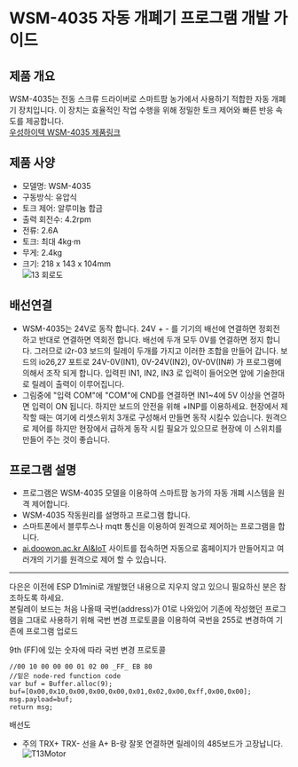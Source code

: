 # WSM-4035 자동 개폐기 프로그램 개발 가이드   
## 제품 개요   
WSM-4035는 전동 스크류 드라이버로 스마트팜 농가에서 사용하기 적합한 자동 개폐기 장치입니다. 이 장치는 효율적인 작업 수행을 위해 정밀한 토크 제어와 빠른 반응 속도를 제공합니다.   
[우성하이텍 WSM-4035 제품링크](http://www.wsh.co.kr/ventcontrol2.html)  

## 제품 사양
- 모델명: WSM-4035  
- 구동방식: 유압식  
- 토크 제어: 알루미늄 합금  
- 출력 회전수: 4.2rpm  
- 전류: 2.6A  
- 토크: 최대 4kg·m  
- 무게: 2.4kg  
- 크기: 218 x 143 x 104mm   
![13 회로도](https://github.com/kdi6033/IoT/assets/37902752/23d57982-7c7e-4109-8350-dbc4409fbb20)
   
## 배선연결  
- WSM-4035는 24V로 동작 합니다. 24V + - 를 기기의 배선에 연결하면 정회전 하고 반대로 연결하면 역회전 합니다. 배선에 두개 모두 0V를 연결하면 정지 합니다. 그러므로 i2r-03 보드의 릴레이 두개를 가지고 이러한 조합을 만들어 갑니다. 보드의 io26,27 포트로 24V-0V(IN1), 0V-24V(IN2), 0V-0V(IN#) 가 프로그램에 의해서 조작 되게 합니다. 입력핀 IN1, IN2, IN3 로 입력이 들어오면 앞에 기술한대로 릴레이 출력이 이루어집니다.   
- 그림중에 "입력 COM"에 "COM"에 CND를 연결하면 IN1~4에 5V 이상을 연결하면 입력이 ON 됩니다. 하지만 보드의 안전을 위해 +INP를 이용하세요. 현장에서 제작할 때는 여기에 리셋스위치 3개로 구성해서 만들면 동작 시킬수 있습니다. 원격으로 제어를 하지만 현장에서 급하게 동작 시킬 필요가 있으므로 현장에 이 스위치를 만들어 주는 것이 좋습니다.  

## 프로그램 설명
- 프로그램은 WSM-4035 모델을 이용하여 스마트팜 농가의 자동 개폐 시스템을 원격 제어합니다.
- WSM-4035 작동원리를 설명하고 프로그램 합니다.  
- 스마트폰에서 블루투스나 mqtt 통신을 이용하여 원격으로 제어하는 프로그램을 합니다.  
- [ai.doowon.ac.kr AI&IoT](https://ai.dooqon.ac.kr:1880/login) 사이트를 접속하면 자동으로 홈페이지가 만들어지고 여러개의 기기를 원격으로 제어 할 수 있습니다.

---------------------------------  
다은은 이전에 ESP D1mini로 개발했던 내용으로 지우지 않고 있으니 필요하신 분은 참조하도록 하세요.  
본릴레이 보드는 처음 나올때 국번(address)가 01로 나와있어 기존에 작성했던 프로그램을 그대로 사용하기 위해 
국번 변경 프로토콜을 이용하여 국번을 255로 변경하여 기존에 프로그램 업로드

9th (FF)에 있는 숫자에 따라 국번 변경 프로토콜
```
//00 10 00 00 00 01 02 00 _FF_ EB 80
//밑은 node-red function code
var buf = Buffer.alloc(9);
buf=[0x00,0x10,0x00,0x00,0x00,0x01,0x02,0x00,0xff,0x00,0x00];
msg.payload=buf;
return msg;
```
배선도
* 주의 TRX+ TRX- 선을 A+ B-랑 잘못 연결하면 릴레이의 485보드가 고장납니다.
![T13Motor](https://user-images.githubusercontent.com/37902752/137422739-71364d93-68f6-4799-9f55-e9dc4b9ff8a6.jpg)
